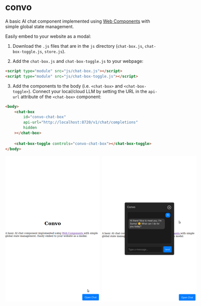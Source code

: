 # convo

A basic AI chat component implemented using [Web Components](https://developer.mozilla.org/en-US/docs/Web/API/Web_components) with simple global state management. 

Easily embed to your website as a modal:

1. Download the `.js` files that are in the `js` directory (`chat-box.js`, `chat-box-toggle.js`, `store.js`).

2. Add the `chat-box.js` and `chat-box-toggle.js` to your webpage:

```html
<script type="module" src="js/chat-box.js"></script>
<script type="module" src="js/chat-box-toggle.js"></script>
```

3. Add the components to the body (i.e. `<chat-box>` and `<chat-box-toggle>`). Connect your local/cloud LLM by setting the URL in the `api-url` attribute of the `<chat-box>` component:

```html
<body>
    <chat-box
        id="convo-chat-box"
        api-url="http://localhost:8720/v1/chat/completions"
        hidden
    ></chat-box>

    <chat-box-toggle controls="convo-chat-box"></chat-box-toggle>
</body>
```

<div style="display:flex; gap:0.5rem;">
<img style="width:300px;" src="./convo_ss1.png">
<img style="width:300px;" src="./convo_ss2.png">
</div>
